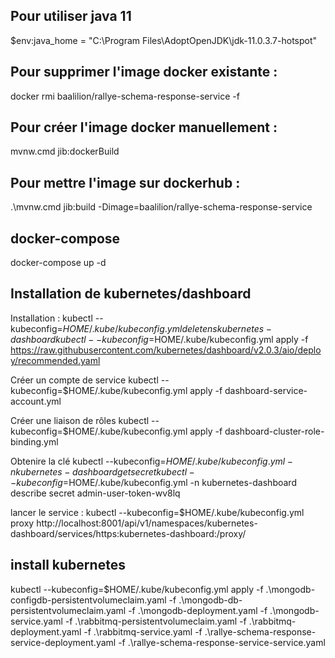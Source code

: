 ## Pour utiliser java 11
$env:java_home = "C:\Program Files\AdoptOpenJDK\jdk-11.0.3.7-hotspot\"

## Pour supprimer l'image docker existante :
docker rmi baalilion/rallye-schema-response-service -f

## Pour créer l'image docker manuellement :
mvnw.cmd jib:dockerBuild

## Pour mettre l'image sur dockerhub :
 .\mvnw.cmd jib:build -Dimage=baalilion/rallye-schema-response-service

## docker-compose
docker-compose up -d

## Installation de kubernetes/dashboard
Installation :
kubectl --kubeconfig=$HOME/.kube/kubeconfig.yml delete ns kubernetes-dashboard
kubectl --kubeconfig=$HOME/.kube/kubeconfig.yml apply -f https://raw.githubusercontent.com/kubernetes/dashboard/v2.0.3/aio/deploy/recommended.yaml

Créer un compte de service
kubectl --kubeconfig=$HOME/.kube/kubeconfig.yml apply -f dashboard-service-account.yml

Créer une liaison de rôles
kubectl --kubeconfig=$HOME/.kube/kubeconfig.yml apply -f dashboard-cluster-role-binding.yml

Obtenire la clé
kubectl --kubeconfig=$HOME/.kube/kubeconfig.yml -n kubernetes-dashboard get secret
kubectl --kubeconfig=$HOME/.kube/kubeconfig.yml -n kubernetes-dashboard describe secret admin-user-token-wv8lq

lancer le service :
kubectl --kubeconfig=$HOME/.kube/kubeconfig.yml proxy
http://localhost:8001/api/v1/namespaces/kubernetes-dashboard/services/https:kubernetes-dashboard:/proxy/

## install kubernetes
kubectl --kubeconfig=$HOME/.kube/kubeconfig.yml apply -f .\mongodb-configdb-persistentvolumeclaim.yaml -f .\mongodb-db-persistentvolumeclaim.yaml -f .\mongodb-deployment.yaml -f .\mongodb-service.yaml -f .\rabbitmq-persistentvolumeclaim.yaml -f .\rabbitmq-deployment.yaml -f .\rabbitmq-service.yaml -f .\rallye-schema-response-service-deployment.yaml -f .\rallye-schema-response-service-service.yaml